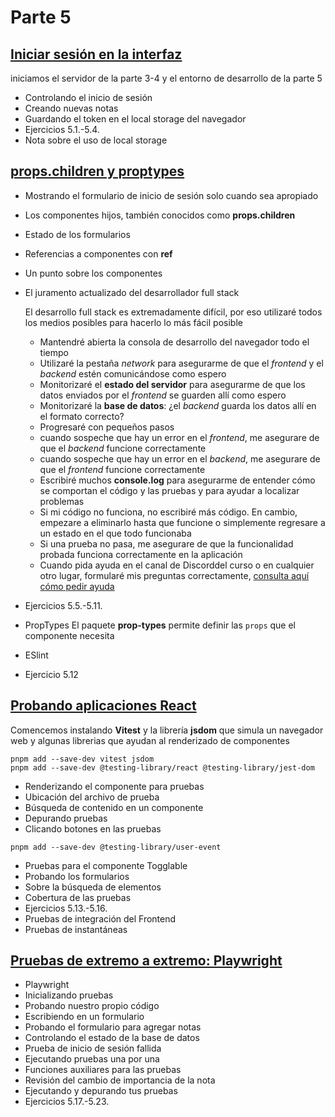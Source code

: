 # Parte 5

## [Iniciar sesión en la interfaz](https://fullstackopen.com/es/part5/iniciar_sesion_en_la_interfaz)

iniciamos el servidor de la parte 3-4 y el entorno de desarrollo de la parte 5

- Controlando el inicio de sesión
- Creando nuevas notas
- Guardando el token en el local storage del navegador
- Ejercicios 5.1.-5.4.
- Nota sobre el uso de local storage

## [props.children y proptypes](https://fullstackopen.com/es/part5/props_children_y_proptypes)

- Mostrando el formulario de inicio de sesión solo cuando sea apropiado
- Los componentes hijos, también conocidos como **props.children**
- Estado de los formularios
- Referencias a componentes con **ref**
- Un punto sobre los componentes
- El juramento actualizado del desarrollador full stack

  El desarrollo full stack es extremadamente difícil, por eso utilizaré todos los medios posibles para hacerlo lo más fácil posible
  - Mantendré abierta la consola de desarrollo del navegador todo el tiempo
  - Utilizaré la pestaña _network_ para asegurarme de que el _frontend_ y el _backend_ estén comunicándose como espero
  - Monitorizaré el **estado del servidor** para asegurarme de que los datos enviados por el _frontend_ se guarden allí como espero
  - Monitorizaré la **base de datos**: ¿el _backend_ guarda los datos allí en el formato correcto?
  - Progresaré con pequeños pasos
  - cuando sospeche que hay un error en el _frontend_, me asegurare de que el _backend_ funcione correctamente
  - cuando sospeche que hay un error en el _backend_, me asegurare de que el _frontend_ funcione correctamente
  - Escribiré muchos **console.log** para asegurarme de entender cómo se comportan el código y las pruebas y para ayudar a localizar problemas
  - Si mi código no funciona, no escribiré más código. En cambio, empezare a eliminarlo hasta que funcione o simplemente regresare a un estado en el que todo funcionaba
  - Si una prueba no pasa, me asegurare de que la funcionalidad probada funciona correctamente en la aplicación
  - Cuando pida ayuda en el canal de Discorddel curso o en cualquier otro lugar, formularé mis preguntas correctamente, [consulta aquí cómo pedir ayuda](https://fullstackopen.com/es/part0/informacion_general#como-obtener-ayuda-en-discord)
- Ejercicios 5.5.-5.11.
- PropTypes
  El paquete **prop-types** permite definir las `props` que el componente necesita
- ESlint
- Ejercicio 5.12

## [Probando aplicaciones React](https://fullstackopen.com/es/part5/probando_aplicaciones_react)

Comencemos instalando **Vitest** y la librería **jsdom** que simula un navegador web y algunas librerias que ayudan al renderizado de componentes

```shell
pnpm add --save-dev vitest jsdom
pnpm add --save-dev @testing-library/react @testing-library/jest-dom
```

- Renderizando el componente para pruebas
- Ubicación del archivo de prueba
- Búsqueda de contenido en un componente
- Depurando pruebas
- Clicando botones en las pruebas

```shell
pnpm add --save-dev @testing-library/user-event
```

- Pruebas para el componente Togglable
- Probando los formularios
- Sobre la búsqueda de elementos
- Cobertura de las pruebas
- Ejercicios 5.13.-5.16.
- Pruebas de integración del Frontend
- Pruebas de instantáneas

## [Pruebas de extremo a extremo: Playwright](https://fullstackopen.com/es/part5/pruebas_de_extremo_a_extremo_playwright)

- Playwright
- Inicializando pruebas
- Probando nuestro propio código
- Escribiendo en un formulario
- Probando el formulario para agregar notas
- Controlando el estado de la base de datos
- Prueba de inicio de sesión fallida
- Ejecutando pruebas una por una
- Funciones auxiliares para las pruebas
- Revisión del cambio de importancia de la nota
- Ejecutando y depurando tus pruebas
- Ejercicios 5.17.-5.23.
